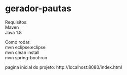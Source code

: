# gerador-pautas

Requisitos:<br/>
Maven<br/>
Java 1.8

Como rodar:<br/>
mvn eclipse:eclipse<br/>
mvn clean install<br/>
mvn spring-boot:run

pagina inicial do projeto: http://localhost:8080/index.html
